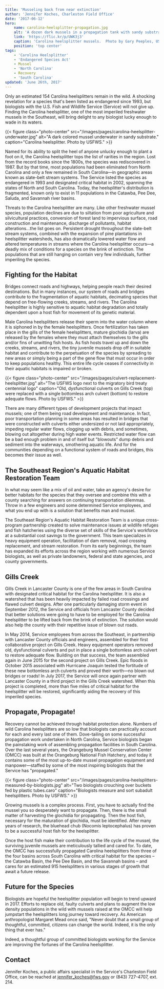 ```yaml
---
title: 'Musseling back from near extinction'
author: 'Jennifer Koches, Charleston Field Office'
date: '2017-06-12'
hero:
    name: carolina-heelsplitter-propagation.jpg
    alt: 'A dozen dark mussels in a propagation tank with sandy substrate.'
    link: 'https://flic.kr/p/UWK3j3'
    caption: 'Carolina heelsplitter mussels.  Photo by Gary Peeples, USFWS.'
    position: 'top center'
tags:
    - 'Carolina Heelsplitter'
    - 'Endangered Species Act'
    - Mussel
    - 'North Carolina'
    - Recovery
    - 'South Carolina'
updated: 'June 26th, 2017'
---
```


Only an estimated 154 Carolina heelsplitters remain in the wild. A shocking revelation for a species that's been listed as endangered since 1993, but biologists with the U.S. Fish and Wildlife Service (Service) will not give up. Finding the Carolina heelsplitter, one of the most imperiled freshwater mussels in the Southeast, will bring delight to any biologist lucky enough to wade in its waters.

{{< figure class="photo-center" src="/images/pages/carolina-heelsplitter-underwater.jpg" alt="A dark colored mussel underwater in sandy substrate." caption="Carolina heelsplitter. Photo by USFWS." >}}

Named for its ability to split the heel of anyone unlucky enough to plant a foot on it, the Carolina heelsplitter tops the list of rarities in the region. Lost from the record books since the 1800s, the species was rediscovered in 1987. But by that time, most populations had been eliminated from North Carolina and only a few remained in South Carolina—in geographic areas known as slate-belt stream systems. The Service listed the species as endangered in 1993 and designated critical habitat in 2002, spanning the states of North and South Carolina. Today, the heelsplitter's distribution is fragmented, known only to exist in 11 populations in the Catawba, Pee Dee, Saluda, and Savannah river basins.

Threats to the Carolina heelsplitter are many. Like other freshwater mussel species, population declines are due to siltation from poor agriculture and silvicultural practices, conversion of forest land to impervious surface, road construction and maintenance, discharge of pollutants, habitat alterations...the list goes on. Persistent drought throughout the slate-belt stream systems, combined with the expansion of pine plantations in heelsplitter watersheds, has also dramatically lowered water flow and altered temperatures in streams where the Carolina heelsplitter occurs—a deadly mix of conditions for a species on the brink of extinction. The populations that are still hanging on contain very few individuals, further imperiling the species.

## Fighting for the Habitat

Bridges connect roads and highways, helping people reach their desired destinations. But in many instances, our system of roads and bridges contribute to the fragmentation of aquatic habitats, decimating species that depend on free-flowing creeks, streams, and rivers. The Carolina heelsplitter is highly sensitive to aquatic habitat degradation and totally dependent upon a host fish for movement of its genetic material.

Male Carolina heelsplitters release their sperm into the water column where it is siphoned in by the female heelsplitters. Once fertilization has taken place in the gills of the female heelsplitters, mature glochidia (larva) are released by the females where they must attach themselves to the gills and/or fins of unwitting fish hosts. As fish hosts travel up and down the creeks, streams, and rivers, the tiny juvenile mussels drop off in suitable habitat and contribute to the perpetuation of the species by spreading to new areas or simply being a part of the gene flow that must occur in order to keep populations healthy. This entire life cycle ceases if connectivity in their aquatic habitats is impaired or broken.

{{< figure class="photo-center" src="/images/pages/culvert-replacement-heelsplitter.jpg" alt="The USFWS logo next to the migratory bird treaty centennial logo" caption="Old, dysfunctional culverts on Gills Creek (top) were replaced with a single bottomless arch culvert (bottom) to restore adequate flows. Photo by USFWS." >}}

There are many different types of development projects that impact mussels; one of them being road development and maintenance. In fact, poor transportation planning in some areas has resulted in bridges that were constructed with culverts either undersized or not laid appropriately, impeding regular water flows, clogging up with debris, and sometimes, blowing out altogether during high water events. Restricted water flow can be a bad enough problem in and of itself but "blowouts" dump debris and sediment into the waterways, smothering aquatic life. And for the communities depending on a functional system of roads and bridges, this becomes their issue as well.

## The Southeast Region's Aquatic Habitat Restoration Team

In what may seem like a mix of oil and water, take an agency's desire for better habitats for the species that they oversee and combine this with a county searching for answers on continuing transportation dilemmas. Throw in a few engineers and some determined Service employees, and what you end up with is a solution that benefits man and mussel.

The Southeast Region's Aquatic Habitat Restoration Team is a unique cross-program partnership created to solve maintenance issues at wildlife refuges and fish hatcheries using the diverse set of skills of the Service's workforce at a substantial cost savings to the government. This team specializes in heavy equipment operation, facilitation of dam removal, road crossing replacement, and stream restoration. From its early beginnings, the team has expanded its efforts across the region working with numerous Service biologists, as well as private landowners, federal and state agencies, and county governments.

## Gills Creek

Gills Creek in Lancaster County is one of the few areas in South Carolina with designated critical habitat for the Carolina heelsplitter. It is also a watershed that has been heavily impacted by failed road crossings and flawed culvert designs. After one particularly damaging storm event in September 2012, the Service and officials from Lancaster County decided that better solutions were going to have to be employed for the Carolina heelsplitter to be lifted back from the brink of extinction. The solution would also help the county with their repetitive issue of blown out roads.

In May 2014, Service employees from across the Southeast, in partnership with Lancaster County officials and engineers, assembled for their first collaborative project on Gills Creek. Heavy equipment operators removed old, dysfunctional culverts and put in place a single bottomless arch culvert to restore adequate flow. Building on that success, the team assembled again in June 2015 for the second project on Gills Creek. Epic floods in October 2015 associated with Hurricane Joaquin tested the fortitude of these new bottomless arch culverts and proved their worth—no blown out bridges or roads! In July 2017, the Service will once again partner with Lancaster County in a third project in the Gills Creek watershed. When this project is completed, more than five miles of critical habitat for the heelsplitter will be restored, significantly aiding the recovery of this imperiled species.

## Propagate, Propagate!

Recovery cannot be achieved through habitat protection alone. Numbers of wild Carolina heelsplitters are so low that biologists can practically account for each and every last one of them. Dove-tailing on some successful propagation work undertaken in North Carolina, Service biologists began the painstaking work of assembling propagation facilities in South Carolina. Over the last several years, the Orangeburg Mussel Conservation Center (OMCC) was built at the Orangeburg National Fish Hatchery, and today it contains some of the most up-to-date mussel propagation equipment and manpower—staffed by some of the most inspiring biologists that the Service has "propagated."

{{< figure class="photo-center" src="/images/pages/carolina-heelsplitters-measured-by-biologists.jpg" alt="Two biologists crouching over buckets fed by plastic tubes.caro" caption="Biologists measure and sort subadult heelsplitters. Photo by USFWS." >}}

Growing mussels is a complex process. First, you have to actually find the mussel you so desperately want to propagate. Then, there is the small matter of harvesting the glochidia for propagating. Then the host fish, necessary for the maturation of glochidia, must be identified. After many years of research, the bluehead chub (Nocomis leptocephalus) has proven to be a successful host fish for the heelsplitter.

Once the host fish make their contribution to the life cycle of the mussel, the surviving juvenile mussels are meticulously tallied and cared for. To date, the OMCC has successfully propagated Carolina heelsplitters from three of the four basins across South Carolina with critical habitat for the species – the Catawba Basin, the Pee Dee Basin, and the Savannah basins – and cares for an estimated 915 heelsplitters in various stages of growth that await a future release.

## Future for the Species

Biologists are hopeful the heelsplitter population will begin to trend upward in 2017. Efforts to replace old, faulty culverts and plans to augment the low density populations in the wild with mussels raised at the OMCC will help jumpstart the heelsplitters long journey toward recovery.
As American anthropologist Margaret Mead once said, "Never doubt that a small group of thoughtful, committed, citizens can change the world. Indeed, it is the only thing that ever has."

Indeed, a thoughtful group of committed biologists working for the Service are improving the fortunes of the Carolina heelsplitter.

## Contact

Jennifer Koches, a public affairs specialist in the Service's Charleston Field Office, can be reached at [jennifer_koches@fws.gov](mailto:jennifer_koches@fws.gov?subject=Musseling+back+from+extinction) or (843) 727-4707, ext. 214.
